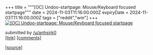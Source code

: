 +++
title = """[OC] Undoo-startpage: Mouse/Keyboard focused startpage"""
date = 2024-11-03T11:16:00.000Z
expiryDate = 2024-11-03T11:16:00.000Z
tags = ["reddit","wm"]
+++
[![[OC] Undoo-startpage: Mouse/Keyboard focused startpage](https://b.thumbs.redditmedia.com/a4uwkOZq2YnZnaxmGnbiQHZfB8TVtGEbSNn_8sIJ6oE.jpg "[OC] Undoo-startpage: Mouse/Keyboard focused startpage")](https://www.reddit.com/r/unixporn/comments/1gikkwp/oc_undoostartpage_mousekeyboard_focused_startpage/)

submitted by [/u/anhsirk0](https://www.reddit.com/user/anhsirk0)  
[\[link\]](https://www.reddit.com/gallery/1gikkwp) [\[comments\]](https://www.reddit.com/r/unixporn/comments/1gikkwp/oc_undoostartpage_mousekeyboard_focused_startpage/)

[[source]](https://www.reddit.com/r/unixporn/comments/1gikkwp/oc_undoostartpage_mousekeyboard_focused_startpage/)
